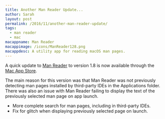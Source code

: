 ```yaml
---
title: Another Man Reader Update...
author: Sarah
layout: post
permalink: /2016/11/another-man-reader-update/
tags:
  - man reader
  - mac
macappname: Man Reader
macappimage: /icons/ManReader128.png
macappdesc: A utility app for reading macOS man pages.
---
```


A quick update to [Man Reader][1] to version 1.8 is now available through the [Mac App Store][2].

The main reason for this version was that Man Reader was not previously detecting man pages installed by third-party IDEs in the Applications folder. There was also an issue with Man Reader failing to display the text of the previously selected man page on app launch.

* More complete search for man pages, including in third-party IDEs.
* Fix for glitch when displaying previously selected page on launch.



[1]: /manreader/
[2]: http://itunes.apple.com/app/man-reader/id522583774?mt=12

